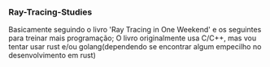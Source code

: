 ### Ray-Tracing-Studies
Basicamente seguindo o livro 'Ray Tracing in One Weekend' e os seguintes para treinar mais programação;
O livro originalmente usa C/C++, mas vou tentar usar rust e/ou golang(dependendo se encontrar algum empecilho no desenvolvimento em rust)
